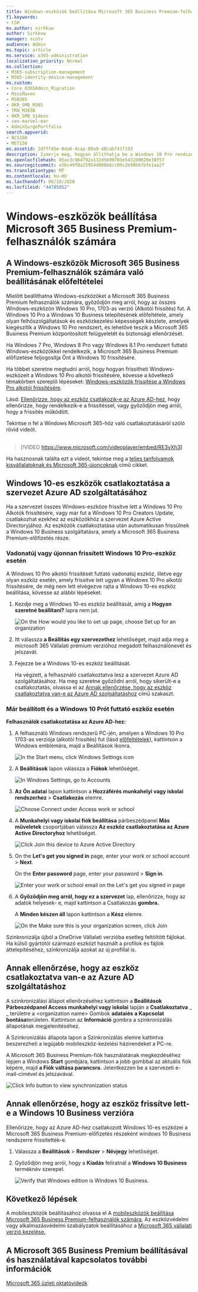 ```yaml
---
title: Windows-eszközök beállítása Microsoft 365 Business Premium-felhasználók számára
f1.keywords:
- CSH
ms.author: sirkkuw
author: Sirkkuw
manager: scotv
audience: Admin
ms.topic: article
ms.service: o365-administration
localization_priority: Normal
ms.collection:
- M365-subscription-management
- M365-identity-device-management
ms.custom:
- Core_O365Admin_Migration
- MiniMaven
- MSB365
- OKR_SMB_M365
- TRN_M365B
- OKR_SMB_Videos
- seo-marvel-mar
- AdminSurgePortfolio
search.appverid:
- BCS160
- MET150
ms.assetid: 2d7ff45e-0da0-4caa-89a9-48cabf41f193
description: Ismerje meg, hogyan állíthatja be a Windows 10 Pro rendszert futtató Windows-eszközöket a Microsoft 365 Business Premium felhasználók számára, lehetővé téve a központi felügyeleti és biztonsági vezérlőket.
ms.openlocfilehash: 85ac3c964792a132d5699703e543289020e38f57
ms.sourcegitcommit: e5bc49f0a25954d008b6cc09c2b98bb7bfe1aa2f
ms.translationtype: MT
ms.contentlocale: hu-HU
ms.lasthandoff: 06/18/2020
ms.locfileid: "44785852"
---
```

# <a name="set-up-windows-devices-for-microsoft-365-business-premium-users"></a>Windows-eszközök beállítása Microsoft 365 Business Premium-felhasználók számára

## <a name="prerequisites-for-setting-up-windows-devices-for-microsoft-365-business-premium-users"></a>A Windows-eszközök Microsoft 365 Business Premium-felhasználók számára való beállításának előfeltételei

Mielőtt beállíthatna Windows-eszközöket a Microsoft 365 Business Premium felhasználók számára, győződjön meg arról, hogy az összes Windows-eszközön Windows 10 Pro, 1703-as verzió (Alkotói frissítés) fut. A Windows 10 Pro a Windows 10 Business telepítésének előfeltétele, amely olyan felhőszolgáltatások és eszközkezelési képességek készlete, amelyek kiegészítik a Windows 10 Pro rendszert, és lehetővé teszik a Microsoft 365 Business Premium központosított felügyeletét és biztonsági ellenőrzését.
  
Ha Windows 7 Pro, Windows 8 Pro vagy Windows 8.1 Pro rendszert futtató Windows-eszközökkel rendelkezik, a Microsoft 365 Business Premium előfizetése feljogosítja Önt a Windows 10 frissítésére.
  
Ha többet szeretne megtudni arról, hogy hogyan frissítheti Windows-eszközeit a Windows 10 Pro alkotói frissítésére, kövesse a következő témakörben szereplő lépéseket: [Windows-eszközök frissítése a Windows Pro alkotói frissítésére](upgrade-to-windows-pro-creators-update.md).
  
Lásd: [Ellenőrizze, hogy az eszköz csatlakozik-e az Azure AD-hez,](#verify-the-device-is-connected-to-azure-ad) hogy ellenőrizze, hogy rendelkezik-e a frissítéssel, vagy győződjön meg arról, hogy a frissítés működött.

Tekintse n fel a Windows Microsoft 365-höz való csatlakoztatásáról szóló rövid videót.<br><br>

> [!VIDEO https://www.microsoft.com/videoplayer/embed/RE3yXh3] 

Ha hasznosnak találta ezt a videót, tekintse meg a [teljes tanfolyamok kisvállalatoknak és Microsoft 365-újoncoknak](https://support.microsoft.com/office/6ab4bbcd-79cf-4000-a0bd-d42ce4d12816) című cikket.
  
## <a name="join-windows-10-devices-to-your-organizations-azure-ad"></a>Windows 10-es eszközök csatlakoztatása a szervezet Azure AD szolgáltatásához

Ha a szervezet összes Windows-eszköze frissítve lett a Windows 10 Pro Alkotók frissítésére, vagy már fut a Windows 10 Pro Creators Update, csatlakozhat ezekhez az eszközökhöz a szervezet Azure Active Directoryjához. Az eszközök csatlakoztatása után automatikusan frissülnek a Windows 10 Business szolgáltatásra, amely a Microsoft 365 Business Premium-előfizetés része.
  
### <a name="for-a-brand-new-or-newly-upgraded-windows-10-pro-device"></a>Vadonatúj vagy újonnan frissített Windows 10 Pro-eszköz esetén

A Windows 10 Pro alkotói frissítését futtató vadonatúj eszköz, illetve egy olyan eszköz esetén, amely frissítve lett ugyan a Windows 10 Pro alkotói frissítésére, de még nem lett elvégezve rajta a Windows 10-es eszköz beállítása, kövesse az alábbi lépéseket.
  
1. Kezdje meg a Windows 10-es eszköz beállítását, amíg a **Hogyan szeretné beállítani?** lapra nem jut. 
    
    ![On the How would you like to set up page, choose Set up for an organization](../media/1b0b2dba-00bb-4a99-a729-441479220cb7.png)
  
2. Itt válassza **a Beállítás egy szervezethez** lehetőséget, majd adja meg a microsoft 365 Vállalati prémium verzióhoz megadott felhasználónevét és jelszavát. 
    
3. Fejezze be a Windows 10-es eszköz beállítását.
    
   Ha végzett, a felhasználó csatlakoztatva lesz a szervezet Azure AD szolgáltatásához. Ha meg szeretne győződni arról, hogy sikerült-e a csatlakoztatás, olvassa el az [Annak ellenőrzése, hogy az eszköz csatlakoztatva van-e az Azure AD szolgáltatáshoz](#verify-the-device-is-connected-to-azure-ad) című szakaszt. 
  
### <a name="for-a-device-already-set-up-and-running-windows-10-pro"></a>Már beállított és a Windows 10 Prót futtató eszköz esetén

 **Felhasználók csatlakoztatása az Azure AD-hez:**
  
1. A felhasználó Windows rendszerű PC-jén, amelyen a Windows 10 Pro 1703-as verziója (alkotói frissítés) fut (lásd [előfeltételek](pre-requisites-for-data-protection.md)), kattintson a Windows emblémára, majd a Beállítások ikonra.
  
   ![In the Start menu, click Windows Settings icon](../media/74e1ce9a-1554-4761-beb9-330b176e9b9d.png)
  
2. A **Beállítások** lapon válassza a **Fiókok** lehetőséget.
  
   ![In Windows Settings, go to Accounts](../media/472fd688-d111-4788-9fbb-56a00fbdc24d.png)
  
3. **Az Ön adatai** lapon kattintson a **Hozzáférés munkahelyi vagy iskolai rendszerhez** \> **Csatlakozás** elemre.
  
   ![Choose Connect under Access work or school](../media/af3a4e3f-f9b9-4969-b3e2-4ef99308090c.png)
  
4. A **Munkahelyi vagy iskolai fiók beállítása** párbeszédpanel **Más műveletek** csoportjában válassza **Az eszköz csatlakoztatása az Azure Active Directoryhoz** lehetőséget.
  
   ![Click Join this device to Azure Active Directory](../media/fb709a1b-05a9-4750-9cb9-e097f4412cba.png)
  
5. On the **Let's get you signed in** page, enter your work or school account \> **Next**.
  
   On the **Enter password** page, enter your password \> **Sign in**.
  
   ![Enter your work or school email on the Let's get you signed in page](../media/f70eb148-b1d2-4ba3-be38-7317eaf0321a.png)
  
6. A **Győződjön meg arról, hogy ez a szervezet** lap, ellenőrizze, hogy az adatok helyesek- e, majd kattintson a Csatlakozás **gombra.**
  
   A **Minden készen áll** lapon kattintson a **Kész** elemre.
  
   ![On the Make sure this is your organization screen, click Join](../media/c749c0a2-5191-4347-a451-c062682aa1fb.png)
  
Szinkronizálja újból a OneDrive Vállalati verzióba esetleg feltöltött fájlokat. Ha külső gyártótól származó eszközt használt a profilok és fájlok áttelepítéséhez, szinkronizálja azokat az új profillal is.
  
## <a name="verify-the-device-is-connected-to-azure-ad"></a>Annak ellenőrzése, hogy az eszköz csatlakoztatva van-e az Azure AD szolgáltatáshoz

A szinkronizálási állapot ellenőrzéséhez kattintson a **Beállítások** **Párbeszédpanel Access munkahelyi vagy iskolai** lapján a **Csatlakoztatva** _ _ területre a \<organization name\> Gombok **adataiés** **a Kapcsolat bontása**területen. Kattintson az **Információ** gombra a szinkronizálás állapotának megjelenítéséhez. 
  
A Szinkronizálás állapota lapon a Szinkronizálás elemre kattintva beszerezheti a legújabb mobileszköz-kezelési házirendeket a PC-re.
  
A Microsoft 365 Business Premium-fiók használatának megkezdéséhez lépjen a Windows **Start** gombjára, kattintson a jobb gombbal az aktuális fiók képére, majd **a Fiók váltása parancsra.** Jelentkezzen be a szervezeti e-mail-címével és jelszavával.
  
![Click Info button to view synchronization status](../media/818f7043-adbf-402a-844a-59d50034911d.png)
  
## <a name="verify-the-device-is-upgraded-to-windows-10-business"></a>Annak ellenőrzése, hogy az eszköz frissítve lett-e a Windows 10 Business verzióra

Ellenőrizze, hogy az Azure AD-hez csatlakozott Windows 10-es eszközei a Microsoft 365 Business Premium-előfizetés részeként windows 10 Business rendszerre frissítették-e.
  
1. Válassza a **Beállítások** \> **Rendszer** \> **Névjegy** lehetőséget.
    
2. Győződjön meg arról, hogy a **Kiadás** feliratnál a **Windows 10 Business** terméknév szerepel.
    
    ![Verify that Windows edition is Windows 10 Business.](../media/ff660fc8-d3ba-431b-89a5-f5abded96c4d.png)
  
## <a name="next-steps"></a>Következő lépések

A mobileszközök beállításához olvassa el A [mobileszközök beállítása Microsoft 365 Business Premium-felhasználók számára](set-up-mobile-devices.md), Az eszközvédelmi vagy alkalmazásvédelmi szabályzatok beállításához a [Microsoft 365 vállalati verzió kezelése.](manage.md)
  
## <a name="for-more-on-setting-up-and-using-microsoft-365-business-premium"></a>A Microsoft 365 Business Premium beállításával és használatával kapcsolatos további információk

[Microsoft 365 üzleti oktatóvideók](https://support.microsoft.com/office/6ab4bbcd-79cf-4000-a0bd-d42ce4d12816)
